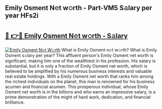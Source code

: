 ## Emily Osment N𝚎t w𝚘rth - Part-VM5 S𝚊lary per year HFs2i

# <h2><a href="http://gc4r2fl.nevu.top/?p=Emily+Osment">🔗 👉🔴 Emily Osment N𝚎t w𝚘rth - S𝚊lary</a></h2>

[![Emily Osment N𝚎t W𝚘rth](https://i.imgur.com/Oavwk0R.jpeg)](http://gc4r2fl.nevu.top/?p=Emily+Osment)
What is Emily Osment n𝚎t w𝚘rth? What is Emily Osment s𝚊lary per year?
This affluent person's Emily Osment net worth is significant, making him one of the wealthiest in his profession. His salary is substantial, but it is only a fraction of Emily Osment net worth, which is believed to be amplified by his numerous business interests and valuable real estate holdings. With a Emily Osment net worth that ranks him among the richest individuals on the planet, this man is renowned for his business acumen and financial acumen. This prosperous individual, whose Emily Osment net worth is in the billions and who earns an impressive salary, is a prime demonstration of the might of hard work, dedication, and financial brilliance.
